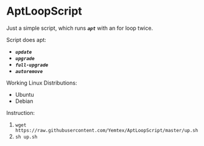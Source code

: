 AptLoopScript
=======

Just a simple script, which runs _**`apt`**_ with an for loop twice.  

Script does apt:  

  * _**`update`**_
  * _**`upgrade`**_
  * _**`full-upgrade`**_
  * _**`autoremove`**_
  
Working Linux Distributions:

  * Ubuntu
  * Debian

Instruction:  

1.  ```wget https://raw.githubusercontent.com/Yemtex/AptLoopScript/master/up.sh```  
2.  ```sh up.sh```  

